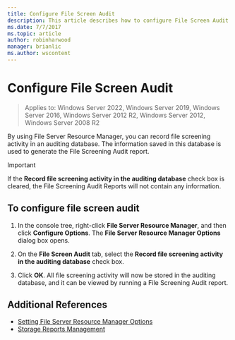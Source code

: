 ```yaml
---
title: Configure File Screen Audit
description: This article describes how to configure File Screen Audit to generate the File Screening Audit report
ms.date: 7/7/2017
ms.topic: article
author: robinharwood
manager: brianlic
ms.author: wscontent
---
```

# Configure File Screen Audit

>Applies to: Windows Server 2022, Windows Server 2019, Windows Server 2016, Windows Server 2012 R2, Windows Server 2012, Windows Server 2008 R2

By using File Server Resource Manager, you can record file screening activity in an auditing database. The information saved in this database is used to generate the File Screening Audit report.

> [!Important]
> If the **Record file screening activity in the auditing database** check box is cleared, the File Screening Audit Reports will not contain any information.

## To configure file screen audit

1.  In the console tree, right-click **File Server Resource Manager**, and then click **Configure Options**. The **File Server Resource Manager Options** dialog box opens.

2.  On the **File Screen Audit** tab, select the **Record file screening activity in the auditing database** check box.

3.  Click **OK**. All file screening activity will now be stored in the auditing database, and it can be viewed by running a File Screening Audit report.

## Additional References

-   [Setting File Server Resource Manager Options](setting-file-server-resource-manager-options.md)
-   [Storage Reports Management](storage-reports-management.md)
